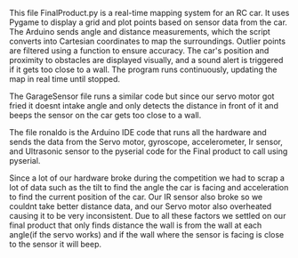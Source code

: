 This file FinalProduct.py is a real-time mapping system for an RC car. It uses Pygame to display a grid and plot points based on sensor data from the car. The Arduino sends angle and distance measurements, which the script converts into Cartesian coordinates to map the surroundings. Outlier points are filtered using a function to ensure accuracy. The car's position and proximity to obstacles are displayed visually, and a sound alert is triggered if it gets too close to a wall. The program runs continuously, updating the map in real time until stopped.

The GarageSensor file runs a similar code but since our servo motor got fried it doesnt intake angle and only detects the distance in front of it and beeps the sensor on the car gets too close to a wall.

The file ronaldo is the Arduino IDE code that runs all the hardware and sends the data from the Servo motor, gyroscope, accelerometer, Ir sensor, and Ultrasonic sensor to the pyserial code for the Final product to call using pyserial. 

Since a lot of our hardware broke during the competition we had to scrap a lot of data such as the tilt to find the angle the car is facing and acceleration to find the current position of the car. Our IR sensor also broke so we couldnt take better distance data, and our Servo motor also overheated causing it to be very inconsistent. Due to all these factors we settled on our final product that only finds distance the wall is from the wall at each angle(if the servo works) and if the wall where the sensor is facing is close to the sensor it will beep. 
